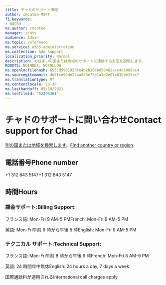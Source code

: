 ```yaml
---
title: チャドのサポート情報
author: cmcatee-MSFT
f1.keywords:
- NOCSH
ms.author: cmcatee
manager: scotv
audience: Admin
ms.topic: reference
ms.service: o365-administration
ms.collection: Adm_Support
localization_priority: Normal
description: お住まいの国または地域のサポートに連絡する方法を説明します。
ROBOTS: NOINDEX, NOFOLLOW
ms.openlocfilehash: 653cd5901923fe4b2b10abd50462acc4d1090bc4
ms.sourcegitcommit: de5fce90de22ba588e75e1a1d2e87e03b9e25ec7
ms.translationtype: MT
ms.contentlocale: ja-JP
ms.lasthandoff: 05/10/2021
ms.locfileid: "52296361"
---
```

# <a name="contact-support-for-chad"></a><span data-ttu-id="c1611-103">チャドのサポートに問い合わせ</span><span class="sxs-lookup"><span data-stu-id="c1611-103">Contact support for Chad</span></span>

<span data-ttu-id="c1611-104">[別の国または地域を検索します](../../business-video/get-help-support.md)。</span><span class="sxs-lookup"><span data-stu-id="c1611-104">[Find another country or region](../../business-video/get-help-support.md).</span></span>

## <a name="phone-number"></a><span data-ttu-id="c1611-105">電話番号</span><span class="sxs-lookup"><span data-stu-id="c1611-105">Phone number</span></span>
<span data-ttu-id="c1611-106">+1 312 843 5147</span><span class="sxs-lookup"><span data-stu-id="c1611-106">+1 312 843 5147</span></span>

## <a name="hours"></a><span data-ttu-id="c1611-107">時間</span><span class="sxs-lookup"><span data-stu-id="c1611-107">Hours</span></span>
### <a name="billing-support"></a><span data-ttu-id="c1611-108">課金サポート:</span><span class="sxs-lookup"><span data-stu-id="c1611-108">Billing Support:</span></span>

<span data-ttu-id="c1611-109">フランス語: Mon-Fri 9 AM-5 PM</span><span class="sxs-lookup"><span data-stu-id="c1611-109">French: Mon-Fri 9 AM-5 PM</span></span>

<span data-ttu-id="c1611-110">英語: Mon-Fri午前 9 時から午後 5 時</span><span class="sxs-lookup"><span data-stu-id="c1611-110">English: Mon-Fri 9 AM-5 PM</span></span>

### <a name="technical-support"></a><span data-ttu-id="c1611-111">テクニカル サポート:</span><span class="sxs-lookup"><span data-stu-id="c1611-111">Technical Support:</span></span>

<span data-ttu-id="c1611-112">フランス語: Mon-Fri午前 8 時から午後 9 時</span><span class="sxs-lookup"><span data-stu-id="c1611-112">French: Mon-Fri 8 AM-9 PM</span></span>

<span data-ttu-id="c1611-113">英語: 24 時間年中無休</span><span class="sxs-lookup"><span data-stu-id="c1611-113">English: 24 hours a day, 7 days a week</span></span>

<span data-ttu-id="c1611-114">国際通話料が適用される</span><span class="sxs-lookup"><span data-stu-id="c1611-114">International call charges apply</span></span>
